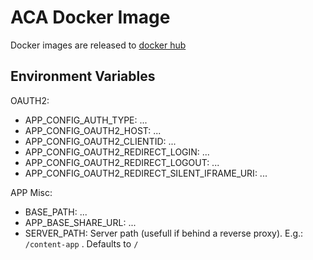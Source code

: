 # ACA Docker Image

Docker images are released to [docker hub](https://hub.docker.com/r/alfresco/alfresco-content-app)

## Environment Variables

OAUTH2:

- APP_CONFIG_AUTH_TYPE: ...
- APP_CONFIG_OAUTH2_HOST: ...
- APP_CONFIG_OAUTH2_CLIENTID: ...
- APP_CONFIG_OAUTH2_REDIRECT_LOGIN: ...
- APP_CONFIG_OAUTH2_REDIRECT_LOGOUT: ...
- APP_CONFIG_OAUTH2_REDIRECT_SILENT_IFRAME_URI: ...

APP Misc:

- BASE_PATH: ...
- APP_BASE_SHARE_URL: ...
- SERVER_PATH: Server path (usefull if behind a reverse proxy). E.g.: `/content-app` . Defaults to `/`

